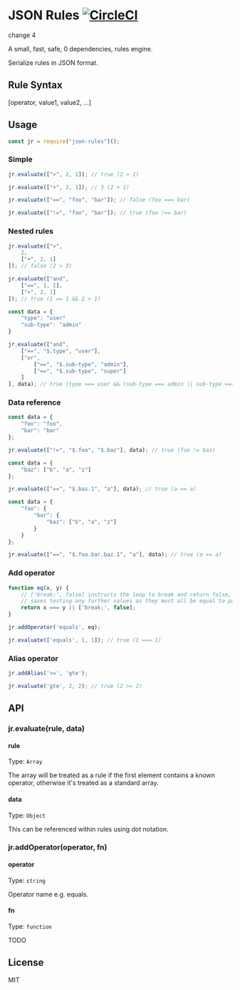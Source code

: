 # JSON Rules [![CircleCI](https://circleci.com/gh/webstacker/json-rules/tree/circleci-project-setup.svg?style=svg)](https://circleci.com/gh/webstacker/json-rules/tree/circleci-project-setup)

change 4

A small, fast, safe, 0 dependencies, rules engine.

Serialize rules in JSON format. 

## Rule Syntax

[operator, value1, value2, ...]

## Usage

```js
const jr = require("json-rules")();
```

### Simple
```js
jr.evaluate([">", 2, 1]); // true (2 > 1)
```

```js
jr.evaluate(["+", 2, 1]); // 3 (2 + 1)
```

```js
jr.evaluate(["==", "foo", "bar"]); // false (foo === bar)
```

```js
jr.evaluate(["!=", "foo", "bar"]); // true (foo !== bar) 
```

### Nested rules

```js
jr.evaluate([">",
    2,
    ["+", 2, 1]
]); // false (2 > 3)
```

```js
jr.evaluate(["and",
    ["==", 1, 1],
    [">", 2, 1]
]); // true (1 == 1 && 2 > 1)
```

```js
const data = {
    "type": "user"
    "sub-type": "admin"
}

jr.evaluate(["and",
    ["==", "$.type", "user"],
    ["or",
        ["==", "$.sub-type", "admin"],
        ["==", "$.sub-type", "super"]
    ]
], data); // true (type === user && (sub-type === admin || sub-type === super))
```

### Data reference

```js
const data = {
    "foo": "foo",
    "bar": "bar"
};

jr.evaluate(["!=", "$.foo", "$.baz"], data); // true (foo != baz)
```

```js
const data = {
    "baz": ["b", "a", "z"]
};

jr.evaluate(["==", "$.baz.1", "a"], data); // true (a == a)
```

```js
const data = {
    "foo": {
        "bar": {
            "baz": ["b", "a", "z"]
        }
    }
};

jr.evaluate(["==", "$.foo.bar.baz.1", "a"], data); // true (a == a)
```

### Add operator

```js
function eq(x, y) {
    // ['break;', false] instructs the loop to break and return false, this
    // saves testing any further values as they must all be equal to pass
    return x === y || ['break;', false];  
}

jr.addOperator('equals', eq);

jr.evaluate(['equals', 1, 1]); // true (1 === 1) 
```

### Alias operator

```js
jr.addAlias('>=', 'gte');

jr.evaluate('gte', 2, 2); // true (2 >= 2)
```

## API

### jr.evaluate(rule, data)

#### rule

Type: `Array`

The array will be treated as a rule if the first element contains a known operator, otherwise it's treated as a standard array.

#### data

Type: `Object`

This can be referenced within rules using dot notation.

### jr.addOperator(operator, fn)

#### operator

Type: `string`

Operator name e.g. equals.

#### fn

Type: `function`

TODO

## License

MIT
